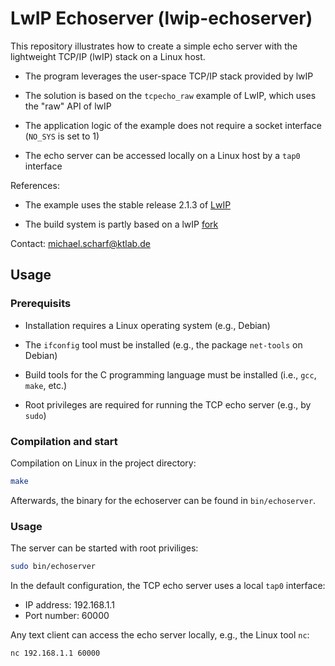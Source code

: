 # LwIP Echoserver (lwip-echoserver)

This repository illustrates how to create a simple echo server with the lightweight TCP/IP (lwIP) stack on a Linux host.

* The program leverages the user-space TCP/IP stack provided by lwIP

* The solution is based on the `tcpecho_raw` example of LwIP, which uses the "raw" API of lwIP

* The application logic of the example does not require a socket interface (`NO_SYS` is set to 1)

* The echo server can be accessed locally on a Linux host by a `tap0` interface

References:

* The example uses the stable release 2.1.3 of [LwIP]

* The build system is partly based on a lwIP [fork]

Contact: michael.scharf@ktlab.de

## Usage

### Prerequisits

* Installation requires a Linux operating system (e.g., Debian)

* The `ifconfig` tool must be installed (e.g., the package `net-tools` on Debian)

* Build tools for the C programming language must be installed (i.e., `gcc`, `make`, etc.)

* Root privileges are required for running the TCP echo server (e.g., by `sudo`)

### Compilation and start

Compilation on Linux in the project directory:

```bash
make
```

Afterwards, the binary for the echoserver can be found in `bin/echoserver`.

### Usage

The server can be started with root priviliges:

```bash
sudo bin/echoserver
```

In the default configuration, the TCP echo server uses a local `tap0` interface:
* IP address: 192.168.1.1
* Port number: 60000

Any text client can access the echo server locally, e.g., the Linux tool `nc`:

```bash
nc 192.168.1.1 60000
```

[lwIP]: https://savannah.nongnu.org/projects/lwip/
[fork]: https://github.com/heiher/lwip
